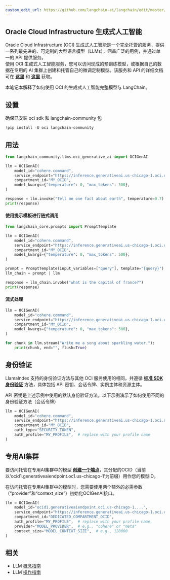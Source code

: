 ```yaml
---
custom_edit_url: https://github.com/langchain-ai/langchain/edit/master/docs/docs/integrations/llms/oci_generative_ai.ipynb
---
```


## Oracle Cloud Infrastructure 生成式人工智能

Oracle Cloud Infrastructure (OCI) 生成式人工智能是一个完全托管的服务，提供一系列最先进的、可定制的大型语言模型（LLMs），涵盖广泛的用例，并通过单一的 API 提供服务。  
使用 OCI 生成式人工智能服务，您可以访问现成的预训练模型，或根据自己的数据在专用的 AI 集群上创建和托管自己的微调定制模型。该服务和 API 的详细文档可在 __[这里](https://docs.oracle.com/en-us/iaas/Content/generative-ai/home.htm)__ 和 __[这里](https://docs.oracle.com/en-us/iaas/api/#/en/generative-ai/20231130/)__ 获取。

本笔记本解释了如何使用 OCI 的生成式人工智能完整模型与 LangChain。

## 设置
确保已安装 oci sdk 和 langchain-community 包


```python
!pip install -U oci langchain-community
```

## 用法


```python
from langchain_community.llms.oci_generative_ai import OCIGenAI

llm = OCIGenAI(
    model_id="cohere.command",
    service_endpoint="https://inference.generativeai.us-chicago-1.oci.oraclecloud.com",
    compartment_id="MY_OCID",
    model_kwargs={"temperature": 0, "max_tokens": 500},
)

response = llm.invoke("Tell me one fact about earth", temperature=0.7)
print(response)
```

#### 使用提示模板进行链式调用


```python
from langchain_core.prompts import PromptTemplate

llm = OCIGenAI(
    model_id="cohere.command",
    service_endpoint="https://inference.generativeai.us-chicago-1.oci.oraclecloud.com",
    compartment_id="MY_OCID",
    model_kwargs={"temperature": 0, "max_tokens": 500},
)

prompt = PromptTemplate(input_variables=["query"], template="{query}")
llm_chain = prompt | llm

response = llm_chain.invoke("what is the capital of france?")
print(response)
```

#### 流式处理


```python
llm = OCIGenAI(
    model_id="cohere.command",
    service_endpoint="https://inference.generativeai.us-chicago-1.oci.oraclecloud.com",
    compartment_id="MY_OCID",
    model_kwargs={"temperature": 0, "max_tokens": 500},
)

for chunk in llm.stream("Write me a song about sparkling water."):
    print(chunk, end="", flush=True)
```

## 身份验证
LlamaIndex 支持的身份验证方法与其他 OCI 服务使用的相同，并遵循 __[标准 SDK 身份验证](https://docs.oracle.com/en-us/iaas/Content/API/Concepts/sdk_authentication_methods.htm)__ 方法，具体包括 API 密钥、会话令牌、实例主体和资源主体。

API 密钥是上述示例中使用的默认身份验证方法。以下示例演示了如何使用不同的身份验证方法（会话令牌）

```python
llm = OCIGenAI(
    model_id="cohere.command",
    service_endpoint="https://inference.generativeai.us-chicago-1.oci.oraclecloud.com",
    compartment_id="MY_OCID",
    auth_type="SECURITY_TOKEN",
    auth_profile="MY_PROFILE",  # replace with your profile name
)
```

## 专用AI集群
要访问托管在专用AI集群中的模型 __[创建一个端点](https://docs.oracle.com/en-us/iaas/api/#/en/generative-ai-inference/20231130/)__，其分配的OCID（当前以‘ocid1.generativeaiendpoint.oc1.us-chicago-1’为前缀）用作您的模型ID。

在访问托管在专用AI集群中的模型时，您需要使用两个额外的必需参数（“provider”和“context_size”）初始化OCIGenAI接口。


```python
llm = OCIGenAI(
    model_id="ocid1.generativeaiendpoint.oc1.us-chicago-1....",
    service_endpoint="https://inference.generativeai.us-chicago-1.oci.oraclecloud.com",
    compartment_id="DEDICATED_COMPARTMENT_OCID",
    auth_profile="MY_PROFILE",  # replace with your profile name,
    provider="MODEL_PROVIDER",  # e.g., "cohere" or "meta"
    context_size="MODEL_CONTEXT_SIZE",  # e.g., 128000
)
```

## 相关

- LLM [概念指南](/docs/concepts/#llms)
- LLM [操作指南](/docs/how_to/#llms)